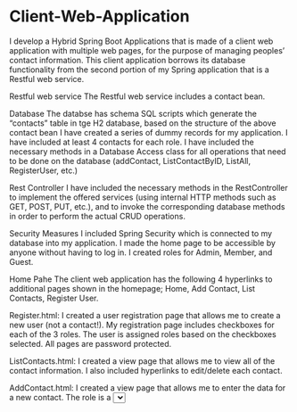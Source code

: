 # Client-Web-Application
I develop a Hybrid Spring Boot Applications that is made of a client web application with multiple web pages, for the purpose of managing peoples’ contact information. This client application borrows its database functionality from the second portion of my Spring application that is a Restful web service.

Restful web service
The Restful web service includes a contact bean. 

Database
The databse has schema SQL scripts which generate the “contacts” table in tge H2 database, based on the structure of the above contact bean 
I have created a series of dummy records for my application. I have included at least 4 contacts for each role. I have included the necessary methods in a Database Access class for all operations that need to be done on the database (addContact, ListContactByID, ListAll, RegisterUser, etc.)

Rest Controller
I have included the necessary methods in the RestController to implement the offered services (using internal HTTP methods such as GET, POST, PUT, etc.), and to invoke the corresponding database methods in order to perform the actual CRUD operations.

Security Measures
I included Spring Security which is connected to my database into my application. I made the home page to be accessible by anyone without having to log  in. I created roles for Admin, Member, and Guest.

Home Pahe 
The client web application has the following 4 hyperlinks to additional pages shown in the homepage; Home, Add Contact, List Contacts, Register User.

Register.html:
I created a user registration page that allows  me to create a new user (not a contact!). My registration page includes checkboxes for each of the 3 roles. The user is assigned roles based on the checkboxes selected.
All pages are password protected.

ListContacts.html:
I created a view page that allows me to view all of the contact information. I also included hyperlinks to edit/delete each contact.
 
AddContact.html:
I created a view page that allows me to enter the data for a new contact. The role is a <select> control where only one of the 3 roles is selected. 

